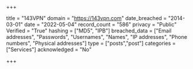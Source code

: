 +++

title = "143VPN"
domain = "https://143vpn.com"
date_breached = "2014-03-01"
date = "2022-05-04"
record_count = "586"
privacy = "Public"
Verified = "True"
hashing = ["MD5", "IPB"]
breached_data = ["Email addresses", "Passwords", "Usernames", "Names", "IP addresses", "Phone numbers", "Physical addresses"]
type = ["posts","post"]
categories = ["Services"]
acknowledged = "No"


+++




